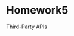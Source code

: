 # Homework5
 Third-Party APIs

<!-- This homework will be done when:
- Added a moment.js to log the current date/time in the jumbotron  
- Added a jquery table that changes color based on time
- table rows will be reactive to typing and adding events to local storage 
-->